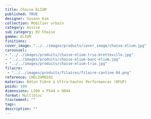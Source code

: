 ```yaml
---
title: Chaise ELIUM 
published: TRUE
designer: Sovann Kim
collection: Mobilier urbain
category: Assise
sub_category: 02 Chaise
gamme: ELIUM
finitions: 
cover_image: "../../images/produits/cover_image/chaise-elium.jpg"
caroussel: 
- "../../images/produits/chaise-elium-trio-bretteville.jpg"
- "../../images/produits/chaise-elium-banc-elium.jpg"
- "../../images/produits/chaise-elium-trio.jpg"
filaire: 
 - "../../images/produits/filaires/filaire-cantine-04.png"
reference: CHELIUM0101
materiau: Béton Fibré à Ultra-hautes Performances (BFUP)
poids: 109
dimensions: L500 x P544 x H844
format: Multibloc
traitement: ""
tags: 
description: ""
---
```

